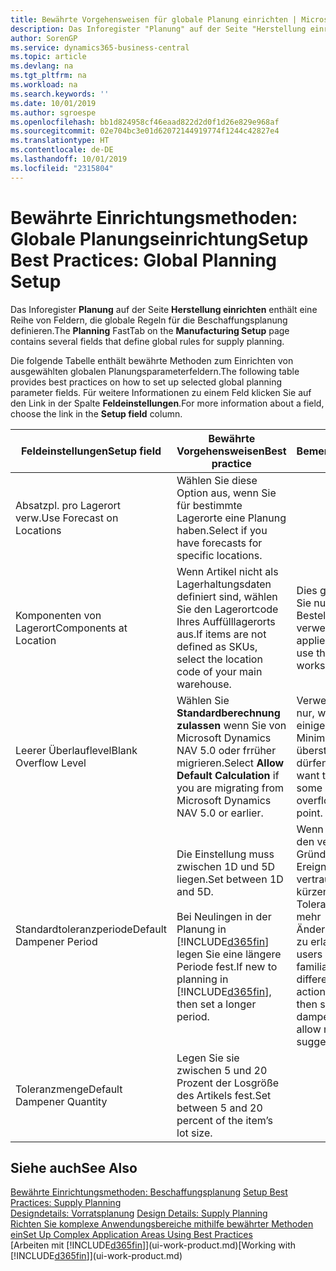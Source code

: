 ```yaml
---
title: Bewährte Vorgehensweisen für globale Planung einrichten | Microsoft Docs
description: Das Inforegister "Planung" auf der Seite "Herstellung einrichten" enthält eine Reihe von Feldern, die globale Regeln für die Beschaffungsplanung definieren.
author: SorenGP
ms.service: dynamics365-business-central
ms.topic: article
ms.devlang: na
ms.tgt_pltfrm: na
ms.workload: na
ms.search.keywords: ''
ms.date: 10/01/2019
ms.author: sgroespe
ms.openlocfilehash: bb1d824958cf46eaad822d2d0f1d26e829e968af
ms.sourcegitcommit: 02e704bc3e01d62072144919774f1244c42827e4
ms.translationtype: HT
ms.contentlocale: de-DE
ms.lasthandoff: 10/01/2019
ms.locfileid: "2315804"
---
```

# <a name="setup-best-practices-global-planning-setup"></a><span data-ttu-id="a656a-103">Bewährte Einrichtungsmethoden: Globale Planungseinrichtung</span><span class="sxs-lookup"><span data-stu-id="a656a-103">Setup Best Practices: Global Planning Setup</span></span>
<span data-ttu-id="a656a-104">Das Inforegister **Planung** auf der Seite **Herstellung einrichten** enthält eine Reihe von Feldern, die globale Regeln für die Beschaffungsplanung definieren.</span><span class="sxs-lookup"><span data-stu-id="a656a-104">The **Planning** FastTab on the **Manufacturing Setup** page contains several fields that define global rules for supply planning.</span></span>  

 <span data-ttu-id="a656a-105">Die folgende Tabelle enthält bewährte Methoden zum Einrichten von ausgewählten globalen Planungsparameterfeldern.</span><span class="sxs-lookup"><span data-stu-id="a656a-105">The following table provides best practices on how to set up selected global planning parameter fields.</span></span> <span data-ttu-id="a656a-106">Für weitere Informationen zu einem Feld klicken Sie auf den Link in der Spalte **Feldeinstellungen**.</span><span class="sxs-lookup"><span data-stu-id="a656a-106">For more information about a field, choose the link in the **Setup field** column.</span></span>  

|<span data-ttu-id="a656a-107">Feldeinstellungen</span><span class="sxs-lookup"><span data-stu-id="a656a-107">Setup field</span></span>|<span data-ttu-id="a656a-108">Bewährte Vorgehensweisen</span><span class="sxs-lookup"><span data-stu-id="a656a-108">Best practice</span></span>|<span data-ttu-id="a656a-109">Bemerkung</span><span class="sxs-lookup"><span data-stu-id="a656a-109">Comment</span></span>|  
|-----------------|-------------------|-------------|  
|<span data-ttu-id="a656a-110">Absatzpl. pro Lagerort verw.</span><span class="sxs-lookup"><span data-stu-id="a656a-110">Use Forecast on Locations</span></span>|<span data-ttu-id="a656a-111">Wählen Sie diese Option aus, wenn Sie für bestimmte Lagerorte eine Planung haben.</span><span class="sxs-lookup"><span data-stu-id="a656a-111">Select if you have forecasts for specific locations.</span></span>||  
|<span data-ttu-id="a656a-112">Komponenten von Lagerort</span><span class="sxs-lookup"><span data-stu-id="a656a-112">Components at Location</span></span>|<span data-ttu-id="a656a-113">Wenn Artikel nicht als Lagerhaltungsdaten definiert sind, wählen Sie den Lagerortcode Ihres Auffülllagerorts aus.</span><span class="sxs-lookup"><span data-stu-id="a656a-113">If items are not defined as SKUs, select the location code of your main warehouse.</span></span>|<span data-ttu-id="a656a-114">Dies gilt auch, wenn Sie nur den Bestellvorschlag verwenden.</span><span class="sxs-lookup"><span data-stu-id="a656a-114">This also applies if you only use the requisition worksheet.</span></span>|  
|<span data-ttu-id="a656a-115">Leerer Überlauflevel</span><span class="sxs-lookup"><span data-stu-id="a656a-115">Blank Overflow Level</span></span>|<span data-ttu-id="a656a-116">Wählen Sie **Standardberechnung zulassen** wenn Sie von Microsoft Dynamics NAV 5.0 oder frrüher migrieren.</span><span class="sxs-lookup"><span data-stu-id="a656a-116">Select **Allow Default Calculation** if you are migrating from Microsoft Dynamics NAV 5.0 or earlier.</span></span>|<span data-ttu-id="a656a-117">Verwenden Sie dies nur, wenn alle oder einige Artikel den Minimalbestand übersteigen dürfen.</span><span class="sxs-lookup"><span data-stu-id="a656a-117">Use only if you want to allow all or some of your items to overflow the reorder point.</span></span>|  
|<span data-ttu-id="a656a-118">Standardtoleranzperiode</span><span class="sxs-lookup"><span data-stu-id="a656a-118">Default Dampener Period</span></span>|<span data-ttu-id="a656a-119">Die Einstellung muss zwischen 1D und 5D liegen.</span><span class="sxs-lookup"><span data-stu-id="a656a-119">Set between 1D and 5D.</span></span><br /><br /> <span data-ttu-id="a656a-120">Bei Neulingen in der Planung in [!INCLUDE[d365fin](includes/d365fin_md.md)] legen Sie eine längere Periode fest.</span><span class="sxs-lookup"><span data-stu-id="a656a-120">If new to planning in [!INCLUDE[d365fin](includes/d365fin_md.md)], then set a longer period.</span></span>|<span data-ttu-id="a656a-121">Wenn Benutzer mit den verschiedenen Gründen für Ereignismeldungen vertraut sind, dann kürzen Sie die Toleranzperiode, um mehr Änderungsvorschläge zu erlauben.</span><span class="sxs-lookup"><span data-stu-id="a656a-121">When users are more familiar with the different reasons for action messages, then shorten the dampener period to allow more change suggestions.</span></span>|  
|<span data-ttu-id="a656a-122">Toleranzmenge</span><span class="sxs-lookup"><span data-stu-id="a656a-122">Default Dampener Quantity</span></span>|<span data-ttu-id="a656a-123">Legen Sie sie zwischen 5 und 20 Prozent der Losgröße des Artikels fest.</span><span class="sxs-lookup"><span data-stu-id="a656a-123">Set between 5 and 20 percent of the item’s lot size.</span></span>||  

## <a name="see-also"></a><span data-ttu-id="a656a-124">Siehe auch</span><span class="sxs-lookup"><span data-stu-id="a656a-124">See Also</span></span>  
 <span data-ttu-id="a656a-125">[Bewährte Einrichtungsmethoden: Beschaffungsplanung](setup-best-practices-supply-planning.md) </span><span class="sxs-lookup"><span data-stu-id="a656a-125">[Setup Best Practices: Supply Planning](setup-best-practices-supply-planning.md) </span></span>  
 <span data-ttu-id="a656a-126">[Designdetails: Vorratsplanung](design-details-supply-planning.md) </span><span class="sxs-lookup"><span data-stu-id="a656a-126">[Design Details: Supply Planning](design-details-supply-planning.md) </span></span>  
 [<span data-ttu-id="a656a-127">Richten Sie komplexe Anwendungsbereiche mithilfe bewährter Methoden ein</span><span class="sxs-lookup"><span data-stu-id="a656a-127">Set Up Complex Application Areas Using Best Practices</span></span>](set-up-complex-application-areas-using-best-practices.md)  
 <span data-ttu-id="a656a-128">[Arbeiten mit [!INCLUDE[d365fin](includes/d365fin_md.md)]](ui-work-product.md)</span><span class="sxs-lookup"><span data-stu-id="a656a-128">[Working with [!INCLUDE[d365fin](includes/d365fin_md.md)]](ui-work-product.md)</span></span>
